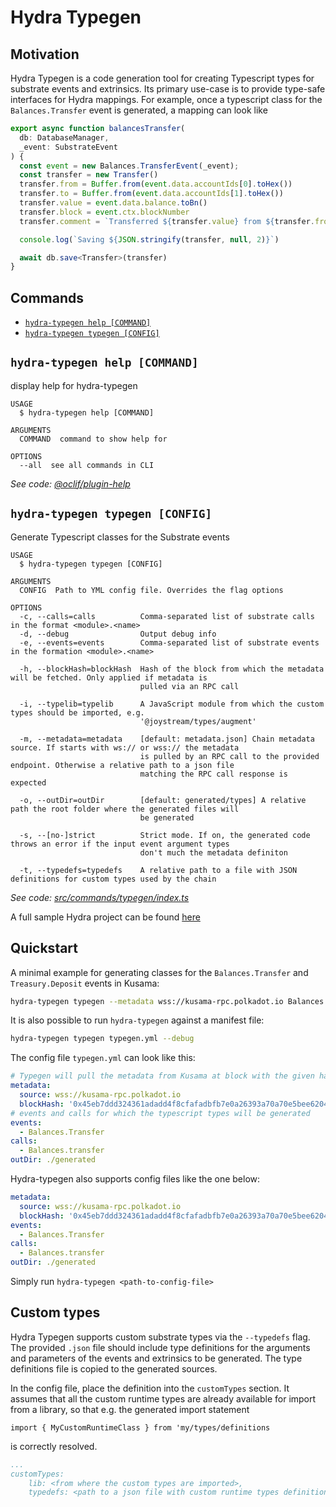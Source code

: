 # Hydra Typegen

## Motivation

Hydra Typegen is a code generation tool for creating Typescript types for substrate events and extrinsics. Its primary use-case is to provide type-safe interfaces for Hydra mappings. For example, once a typescript class for the  `Balances.Transfer` event is generated, a mapping can look like

```typescript
export async function balancesTransfer(
  db: DatabaseManager,
  _event: SubstrateEvent
) {
  const event = new Balances.TransferEvent(_event);
  const transfer = new Transfer()
  transfer.from = Buffer.from(event.data.accountIds[0].toHex())
  transfer.to = Buffer.from(event.data.accountIds[1].toHex())
  transfer.value = event.data.balance.toBn()
  transfer.block = event.ctx.blockNumber
  transfer.comment = `Transferred ${transfer.value} from ${transfer.from} to ${transfer.to}`

  console.log(`Saving ${JSON.stringify(transfer, null, 2)}`)

  await db.save<Transfer>(transfer)
}
```


## Commands
<!-- commands -->
* [`hydra-typegen help [COMMAND]`](#hydra-typegen-help-command)
* [`hydra-typegen typegen [CONFIG]`](#hydra-typegen-typegen-config)

## `hydra-typegen help [COMMAND]`

display help for hydra-typegen

```
USAGE
  $ hydra-typegen help [COMMAND]

ARGUMENTS
  COMMAND  command to show help for

OPTIONS
  --all  see all commands in CLI
```

_See code: [@oclif/plugin-help](https://github.com/oclif/plugin-help/blob/v3.2.2/src/commands/help.ts)_

## `hydra-typegen typegen [CONFIG]`

Generate Typescript classes for the Substrate events

```
USAGE
  $ hydra-typegen typegen [CONFIG]

ARGUMENTS
  CONFIG  Path to YML config file. Overrides the flag options

OPTIONS
  -c, --calls=calls          Comma-separated list of substrate calls in the format <module>.<name>
  -d, --debug                Output debug info
  -e, --events=events        Comma-separated list of substrate events in the formation <module>.<name>

  -h, --blockHash=blockHash  Hash of the block from which the metadata will be fetched. Only applied if metadata is
                             pulled via an RPC call

  -i, --typelib=typelib      A JavaScript module from which the custom types should be imported, e.g.
                             '@joystream/types/augment'

  -m, --metadata=metadata    [default: metadata.json] Chain metadata source. If starts with ws:// or wss:// the metadata
                             is pulled by an RPC call to the provided endpoint. Otherwise a relative path to a json file
                             matching the RPC call response is expected

  -o, --outDir=outDir        [default: generated/types] A relative path the root folder where the generated files will
                             be generated

  -s, --[no-]strict          Strict mode. If on, the generated code throws an error if the input event argument types
                             don't much the metadata definiton

  -t, --typedefs=typedefs    A relative path to a file with JSON definitions for custom types used by the chain
```

_See code: [src/commands/typegen/index.ts](https://github.com/Joystream/hydra/blob/v2.0.1-beta.7/src/commands/typegen/index.ts)_
<!-- commandsstop -->

A full sample Hydra project can be found [here](https://github.com/Joystream/hydra/tree/master/packages/sample)

## Quickstart

A minimal example for generating classes for the `Balances.Transfer` and `Treasury.Deposit` events in Kusama:

```bash
hydra-typegen typegen --metadata wss://kusama-rpc.polkadot.io Balances.Transfer,Treasury.Deposit
```

It is also possible to run `hydra-typegen` against a manifest file:

```bash
hydra-typegen typegen typegen.yml --debug
```

The config file `typegen.yml` can look like this:

```yml
# Typegen will pull the metadata from Kusama at block with the given hash
metadata:
  source: wss://kusama-rpc.polkadot.io
  blockHash: '0x45eb7ddd324361adadd4f8cfafadbfb7e0a26393a70a70e5bee6204fc46af62e'
# events and calls for which the typescript types will be generated
events:
  - Balances.Transfer
calls:
  - Balances.transfer
outDir: ./generated
```

Hydra-typegen also supports config files like the one below:

```yml
metadata:
  source: wss://kusama-rpc.polkadot.io
  blockHash: '0x45eb7ddd324361adadd4f8cfafadbfb7e0a26393a70a70e5bee6204fc46af62e'
events:
  - Balances.Transfer
calls:
  - Balances.transfer
outDir: ./generated
```

Simply run `hydra-typegen <path-to-config-file>`

## Custom types

Hydra Typegen supports custom substrate types via the `--typedefs` flag. The provided `.json` file should include type definitions
for the arguments and parameters of the events and extrinsics to be generated. The type definitions file is copied to the generated sources.

In the config file, place the definition into the `customTypes` section. It assumes that all the custom runtime types are already available for import from a library, so that e.g. the generated import statement

```
import { MyCustomRuntimeClass } from 'my/types/definitions
```

is correctly resolved.

```yml
...
customTypes: 
    lib: <from where the custom types are imported>,
    typedefs: <path to a json file with custom runtime types definitions>,
```

